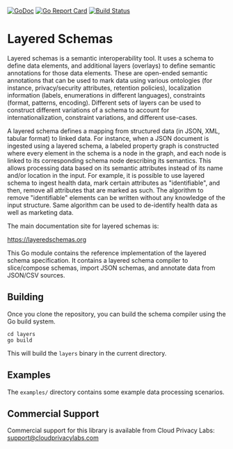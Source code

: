 [![GoDoc](https://godoc.org/github.com/cloudprivacylabs/lsa?status.svg)](https://godoc.org/github.com/cloudprivacylabs/lsa)
[![Go Report Card](https://goreportcard.com/badge/github.com/cloudprivacylabs/lsa)](https://goreportcard.com/report/github.com/cloudprivacylabs/lsa)
[![Build Status](https://github.com/cloudprivacylabs/lsa/actions/workflows/CI.yml/badge.svg?branch=master)](https://github.com/cloudprivacylabs/lsa/actions/workflows/CI.yml)
# Layered Schemas

Layered schemas is a semantic interoperability tool. It uses a schema
to define data elements, and additional layers (overlays) to define
semantic annotations for those data elements. These are open-ended
semantic annotations that can be used to mark data using various
ontologies (for instance, privacy/security attributes, retention
policies), localization information (labels, enumerations in different
languages), constraints (format, patterns, encoding). Different sets
of layers can be used to construct different variations of a schema to
account for internationalization, constraint variations, and different
use-cases.

A layered schema defines a mapping from structured data (in JSON, XML,
tabular format) to linked data. For instance, when a JSON document is
ingested using a layered schema, a labeled property graph is
constructed where every element in the schema is a node in the graph,
and each node is linked to its corresponding schema node describing
its semantics. This allows processing data based on its semantic
attributes instead of its name and/or location in the input. For
example, it is possible to use layered schema to ingest health data,
mark certain attributes as "identifiable", and then, remove all
attributes that are marked as such. The algorithm to remove
"identifiable" elements can be written without any knowledge of the
input structure. Same algorithm can be used to de-identify health data
as well as marketing data.

The main documentation site for layered schemas is:

https://layeredschemas.org

This Go module contains the reference implementation of the layered
schema specification. It contains a layered schema compiler to
slice/compose schemas, import JSON schemas, and annotate data from
JSON/CSV sources.

## Building

Once you clone the repository, you can build the schema compiler using
the Go build system.

```
cd layers
go build
```

This will build the `layers` binary in the current directory.

## Examples

The `examples/` directory contains some example data processing
scenarios.

## Commercial Support

Commercial support for this library is available from Cloud Privacy Labs: support@cloudprivacylabs.com


